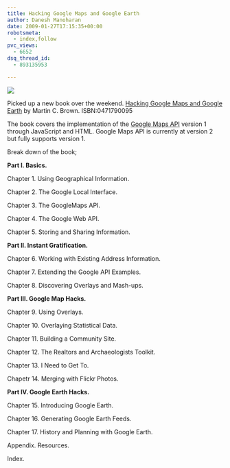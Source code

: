 ```yaml
---
title: Hacking Google Maps and Google Earth
author: Danesh Manoharan
date: 2009-01-27T17:15:35+00:00
robotsmeta:
  - index,follow
pvc_views:
  - 6652
dsq_thread_id:
  - 893135953

---
```

![](/wp-content/uploads/2009/01/hacking-googlemaps-googleearth-extremetech-martin.jpg)

Picked up a new book over the weekend. [Hacking Google Maps and Google Earth][1] by Martin C. Brown. ISBN:0471790095

The book covers the implementation of the [Google Maps API][2] version 1 through JavaScript and HTML. Google Maps API is currently at version 2 but fully supports version 1.

Break down of the book;

**Part I. Basics.**

Chapter 1. Using Geographical Information.

Chapter 2. The Google Local Interface.

Chapter 3. The GoogleMaps API.

Chapter 4. The Google Web API.

Chapter 5. Storing and Sharing Information.

**Part II. Instant Gratification.**

Chapter 6. Working with Existing Address Information.

Chapter 7. Extending the Google API Examples.

Chapter 8. Discovering Overlays and Mash-ups.

**Part III. Google Map Hacks.**

Chapter 9. Using Overlays.

Chapter 10. Overlaying Statistical Data.

Chapter 11. Building a Community Site.

Chapter 12. The Realtors and Archaeologists Toolkit.

Chapter 13. I Need to Get To.

Chapetr 14. Merging with Flickr Photos.

**Part IV. Google Earth Hacks.**

Chapter 15. Introducing Google Earth.

Chapter 16. Generating Google Earth Feeds.

Chapter 17. History and Planning with Google Earth.

Appendix. Resources.

Index.

 [1]: http://www.amazon.com/Hacking-GoogleMaps-GoogleEarth-ExtremeTech-Martin/dp/0471790095
 [2]: http://code.google.com/apis/maps/